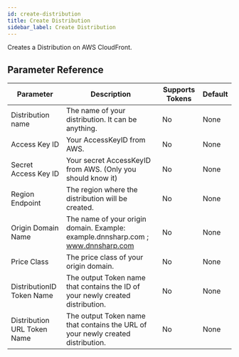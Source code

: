 ```yaml
---
id: create-distribution
title: Create Distribution
sidebar_label: Create Distribution
---
```



Creates a Distribution on AWS CloudFront.

## Parameter Reference
| Parameter | Description | Supports Tokens | Default |
| -- | -- | -- | -- |
| Distribution name | The name of your distribution. It can be anything. | No | None |
| Access Key ID | Your AccessKeyID from AWS. | No | None |
| Secret Access Key ID | Your secret AccessKeyID from AWS. (Only you should know it) | No | None |
| Region Endpoint | The region where the distribution will be created. | No | None |
| Origin Domain Name | The name of your origin domain. Example: example.dnnsharp.com ; www.dnnsharp.com | No | None |
| Price Class | The price class of your origin domain. | No | None |
| DistributionID Token Name | The output Token name that contains the ID of your newly created distribution. | No | None |
| Distribution URL Token Name | The output Token name that contains the URL of your newly created distribution. | No | None |
